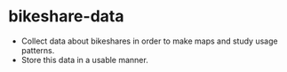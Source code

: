# bikeshare-data

- Collect data about bikeshares in order to make maps and study usage patterns.
- Store this data in a usable manner.
